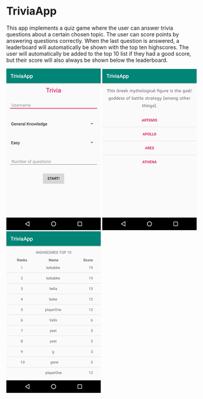 # TriviaApp

This app implements a quiz game where the user can answer trivia questions about a certain chosen topic.
The user can score points by answering questions correctly. When the last question is answered, a leaderboard will automatically be shown with the top ten highscores.
The user will automatically be added to the top 10 list if they had a good score, but their score will also always be shown below the leaderboard. 

![alt text](https://github.com/inayrus/TriviaApp/blob/master/doc/start.png)
![alt text](https://github.com/inayrus/TriviaApp/blob/master/doc/questions.png)
![alt text](https://github.com/inayrus/TriviaApp/blob/master/doc/highscores.png)
